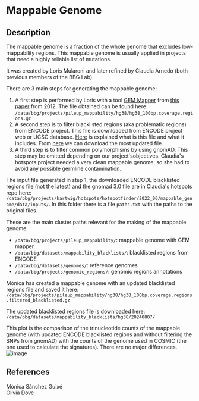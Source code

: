 # Mappable Genome

## Description

The mappable genome is a fraction of the whole genome that excludes low-mappability regions. This mappable genome is
usually applied in projects that need a highly reliable list of mutations.

It was created by Loris Mularoni and later refined by Claudia Arnedo (both previous members of the BBG Lab).

There are 3 main steps for generating the mappable genome:

1. A first step is performed by Loris with a tool [GEM Mapper](https://bio.tools/gemmapper) from
[this paper](https://www.nature.com/articles/nmeth.2221) from 2012. The file obtained can be
found here: `/data/bbg/projects/pileup_mappability/hg38/hg38_100bp.coverage.regions.gz`
2. A second step is to filter blacklisted regions (aka problematic regions) from ENCODE project. This file is downloaded
from ENCODE project web or UCSC database. [Here](https://genome.ucsc.edu/cgi-bin/hgTrackUi?hgsid=1644365230_FsaTsAyXgLRGXZzsZwG7Bmy3xxai&db=hg38&c=chr12&g=problematicSuper) <!--markdownlint-disable MD013-->
is explained what is this file and what it includes.
From [here](https://genome.ucsc.edu/cgi-bin/hgTables) we can download the most updated file.
3. A third step is to filter common polymorphisms by using gnomAD. This step may be omitted
depending on our project'sobjectives. Claudia's hotspots project needed a very clean mappable genome,
so she had to avoid any possible germline contamination.

The input file generated in step 1, the downloaded ENCODE blacklisted regions file (not the latest) and the
gnomad 3.0 file are in Claudia's hotspots repo
here: `/data/bbg/projects/hartwig/hotspots/hotspotfinder/2022_06/mappable_genome/data/inputs/`.
In this folder there is a file `paths.txt` with the paths to the original files.

These are the main cluster paths relevant for the making of the mappable genome:
- `/data/bbg/projects/pileup_mappability/`: mappable genome with GEM mapper.
- `/data/bbg/datasets/mappability_blacklists/`: blacklisted regions from ENCODE
- `/data/bbg/datasets/genomes/`: reference genomes
- `/data/bbg/projects/genomic_regions/`: genomic regions annotations

Mònica has created a mappable genome with an updated blacklisted regions file and saved it here:\
`/data/bbg/projects/pileup_mappability/hg38/hg38_100bp.coverage.regions.filtered_blacklisted.gz`

The updated blacklisted regions file is downloaded here:\
`/data/bbg/datasets/mappability_blacklists/hg38/20240807/`

This plot is the comparison of the trinucleotide counts of the mappable genome (with updated ENCODE blacklisted
regions and without filtering the SNPs from gnomAD) with the counts of the genome used in COSMIC (the one used to
calculate the signatures). There are no major differences.
![image](https://github.com/user-attachments/assets/e4eb98e6-0a4c-4ea5-aef7-8c44ab8eb904)

## References

Mònica Sánchez Guixé  
Olivia Dove
